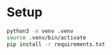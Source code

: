 
# Setup

```bash
python3 -m venv .venv
source .venv/bin/activate
pip install -r requirements.txt
```